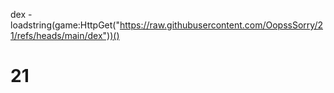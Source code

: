 dex - loadstring(game:HttpGet("https://raw.githubusercontent.com/OopssSorry/21/refs/heads/main/dex"))()
# 21
